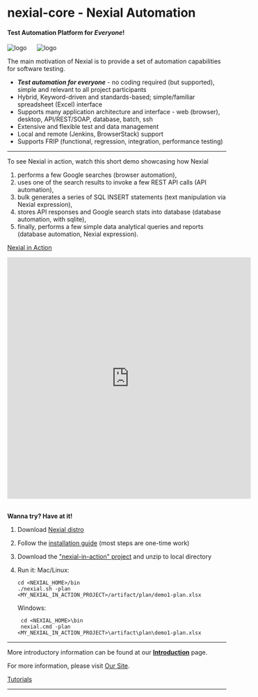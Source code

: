 # nexial-core - Nexial Automation

#### Test Automation Platform for _Everyone_!<br/>
![logo](https://nexiality.github.io/documentation/image/logo-x.png)
&nbsp;&nbsp;&nbsp;&nbsp;
![logo](https://nexiality.github.io/documentation/image/nexial-caption.png)

The main motivation of Nexial is to provide a set of automation capabilities for software testing.  

- ***Test automation for everyone*** - no coding required (but supported), simple and 
  relevant to all project participants
- Hybrid, Keyword-driven and standards-based; simple/familiar spreadsheet (Excel) interface
- Supports many application architecture and interface - web (browser), desktop, API/REST/SOAP, database, batch, ssh
- Extensive and flexible test and data management
- Local and remote (Jenkins, BrowserStack) support
- Supports FRIP (functional, regression, integration, performance testing)

---

To see Nexial in action, watch this short demo showcasing how Nexial 
1. performs a few Google searches (browser automation), 
2. uses one of the search results to invoke a few REST API calls (API automation),
3. bulk generates a series of SQL INSERT statements (text manipulation via Nexial expression),
4. stores API responses and Google search stats into database (database automation, with sqlite),
5. finally, performs a few simple data analytical queries and reports (database automation, Nexial expression). 

[Nexial in Action](https://www.youtube.com/watch?v=b372XikN1YU)
<iframe width="560" height="555" src="https://www.youtube-nocookie.com/embed/b372XikN1YU?cc_lang_pref=en&cc_load_policy=1" frameborder="0" allow="autoplay; encrypted-media" allowfullscreen></iframe>
<br/>
<br/>

**Wanna try? Have at it!**
1. Download [Nexial distro](https://github.com/nexiality/nexial-core/releases)
2. Follow the [installation guide](https://nexiality.github.io/documentation/userguide/InstallingNexial) (most steps are one-time work)
3. Download the ["nexial-in-action" project](https://nexiality.github.io/documentation/nexial-in-action.zip) and unzip to local directory
4. Run it:
   Mac/Linux:
	```
	cd <NEXIAL_HOME>/bin
	./nexial.sh -plan <MY_NEXIAL_IN_ACTION_PROJECT>/artifact/plan/demo1-plan.xlsx
	```
	
   Windows:
   ```
	cd <NEXIAL_HOME>\bin
	nexial.cmd -plan <MY_NEXIAL_IN_ACTION_PROJECT>\artifact\plan\demo1-plan.xlsx
   ```

---

More introductory information can be found at our 
**[Introduction](https://nexiality.github.io/documentation/userguide/IntroductionAndFAQ)** page.

For more information, please visit [Our Site](https://nexiality.github.io/documentation/).

[Tutorials](https://nexiality.github.io/tutorials/)

---
